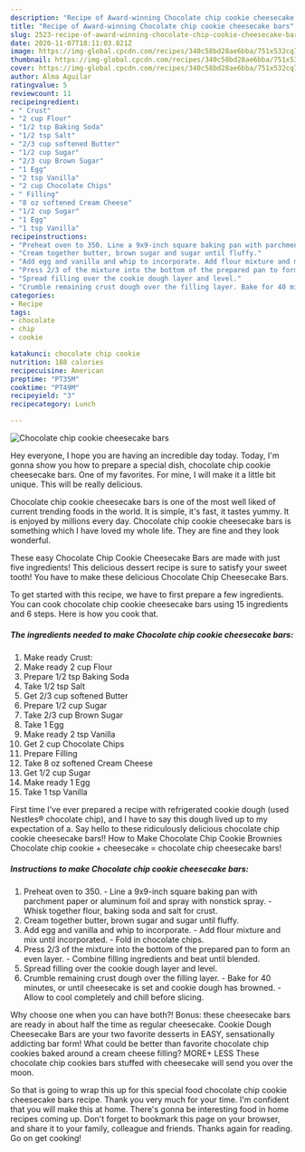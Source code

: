 ```yaml
---
description: "Recipe of Award-winning Chocolate chip cookie cheesecake bars"
title: "Recipe of Award-winning Chocolate chip cookie cheesecake bars"
slug: 2523-recipe-of-award-winning-chocolate-chip-cookie-cheesecake-bars
date: 2020-11-07T18:11:03.821Z
image: https://img-global.cpcdn.com/recipes/340c58bd28ae6bba/751x532cq70/chocolate-chip-cookie-cheesecake-bars-recipe-main-photo.jpg
thumbnail: https://img-global.cpcdn.com/recipes/340c58bd28ae6bba/751x532cq70/chocolate-chip-cookie-cheesecake-bars-recipe-main-photo.jpg
cover: https://img-global.cpcdn.com/recipes/340c58bd28ae6bba/751x532cq70/chocolate-chip-cookie-cheesecake-bars-recipe-main-photo.jpg
author: Alma Aguilar
ratingvalue: 5
reviewcount: 11
recipeingredient:
- " Crust"
- "2 cup Flour"
- "1/2 tsp Baking Soda"
- "1/2 tsp Salt"
- "2/3 cup softened Butter"
- "1/2 cup Sugar"
- "2/3 cup Brown Sugar"
- "1 Egg"
- "2 tsp Vanilla"
- "2 cup Chocolate Chips"
- " Filling"
- "8 oz softened Cream Cheese"
- "1/2 cup Sugar"
- "1 Egg"
- "1 tsp Vanilla"
recipeinstructions:
- "Preheat oven to 350. Line a 9x9-inch square baking pan with parchment paper or aluminum foil and spray with nonstick spray. Whisk together flour, baking soda and salt for crust."
- "Cream together butter, brown sugar and sugar until fluffy."
- "Add egg and vanilla and whip to incorporate. Add flour mixture and mix until incorporated. Fold in chocolate chips."
- "Press 2/3 of the mixture into the bottom of the prepared pan to form an even layer. Combine filling ingredients and beat until blended."
- "Spread filling over the cookie dough layer and level."
- "Crumble remaining crust dough over the filling layer. Bake for 40 minutes, or until cheesecake is set and cookie dough has browned. Allow to cool completely and chill before slicing."
categories:
- Recipe
tags:
- chocolate
- chip
- cookie

katakunci: chocolate chip cookie 
nutrition: 188 calories
recipecuisine: American
preptime: "PT35M"
cooktime: "PT49M"
recipeyield: "3"
recipecategory: Lunch

---
```



![Chocolate chip cookie cheesecake bars](https://img-global.cpcdn.com/recipes/340c58bd28ae6bba/751x532cq70/chocolate-chip-cookie-cheesecake-bars-recipe-main-photo.jpg)

Hey everyone, I hope you are having an incredible day today. Today, I'm gonna show you how to prepare a special dish, chocolate chip cookie cheesecake bars. One of my favorites. For mine, I will make it a little bit unique. This will be really delicious.

Chocolate chip cookie cheesecake bars is one of the most well liked of current trending foods in the world. It is simple, it's fast, it tastes yummy. It is enjoyed by millions every day. Chocolate chip cookie cheesecake bars is something which I have loved my whole life. They are fine and they look wonderful.

These easy Chocolate Chip Cookie Cheesecake Bars are made with just five ingredients! This delicious dessert recipe is sure to satisfy your sweet tooth! You have to make these delicious Chocolate Chip Cheesecake Bars.


To get started with this recipe, we have to first prepare a few ingredients. You can cook chocolate chip cookie cheesecake bars using 15 ingredients and 6 steps. Here is how you cook that.

<!--inarticleads1-->

##### The ingredients needed to make Chocolate chip cookie cheesecake bars:

1. Make ready  Crust:
1. Make ready 2 cup Flour
1. Prepare 1/2 tsp Baking Soda
1. Take 1/2 tsp Salt
1. Get 2/3 cup softened Butter
1. Prepare 1/2 cup Sugar
1. Take 2/3 cup Brown Sugar
1. Take 1 Egg
1. Make ready 2 tsp Vanilla
1. Get 2 cup Chocolate Chips
1. Prepare  Filling
1. Take 8 oz softened Cream Cheese
1. Get 1/2 cup Sugar
1. Make ready 1 Egg
1. Take 1 tsp Vanilla


First time I&#39;ve ever prepared a recipe with refrigerated cookie dough (used Nestles® chocolate chip), and I have to say this dough lived up to my expectation of a. Say hello to these ridiculously delicious chocolate chip cookie cheesecake bars!! How to Make Chocolate Chip Cookie Brownies Chocolate chip cookie + cheesecake = chocolate chip cheesecake bars! 

<!--inarticleads2-->

##### Instructions to make Chocolate chip cookie cheesecake bars:

1. Preheat oven to 350. - Line a 9x9-inch square baking pan with parchment paper or aluminum foil and spray with nonstick spray. - Whisk together flour, baking soda and salt for crust.
1. Cream together butter, brown sugar and sugar until fluffy.
1. Add egg and vanilla and whip to incorporate. - Add flour mixture and mix until incorporated. - Fold in chocolate chips.
1. Press 2/3 of the mixture into the bottom of the prepared pan to form an even layer. - Combine filling ingredients and beat until blended.
1. Spread filling over the cookie dough layer and level.
1. Crumble remaining crust dough over the filling layer. - Bake for 40 minutes, or until cheesecake is set and cookie dough has browned. - Allow to cool completely and chill before slicing.


Why choose one when you can have both?! Bonus: these cheesecake bars are ready in about half the time as regular cheesecake. Cookie Dough Cheesecake Bars are your two favorite desserts in EASY, sensationally addicting bar form! What could be better than favorite chocolate chip cookies baked around a cream cheese filling? MORE+ LESS These chocolate chip cookies bars stuffed with cheesecake will send you over the moon. 

So that is going to wrap this up for this special food chocolate chip cookie cheesecake bars recipe. Thank you very much for your time. I'm confident that you will make this at home. There's gonna be interesting food in home recipes coming up. Don't forget to bookmark this page on your browser, and share it to your family, colleague and friends. Thanks again for reading. Go on get cooking!
